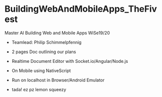 # BuildingWebAndMobileApps_TheFivest
Master AI Building Web and Mobile Apps WiSe19/20

- Teamlead: Philip Schimmelpfennig

- 2 pages Doc outlining our plans
- Realtime Document Editor with Socket.io/Angular/Node.js
- On Mobile using NativeScript
- Run on localhost in Browser/Android Emulator
- tada! ez pz lemon squeezy